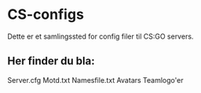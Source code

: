 # CS-configs

Dette er et samlingssted for config filer til CS:GO servers.

## Her finder du bla:

Server.cfg
Motd.txt
Namesfile.txt
Avatars
Teamlogo'er
